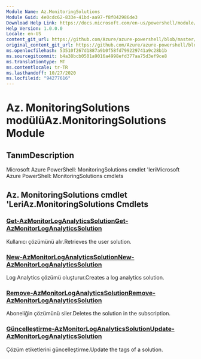 ```yaml
---
Module Name: Az.MonitoringSolutions
Module Guid: 4e0cdc62-833e-41bd-aa97-f8f042986de3
Download Help Link: https://docs.microsoft.com/en-us/powershell/module/az.monitoringsolutions
Help Version: 1.0.0.0
Locale: en-US
content_git_url: https://github.com/Azure/azure-powershell/blob/master/src/MonitoringSolutions/help/Az.MonitoringSolutions.md
original_content_git_url: https://github.com/Azure/azure-powershell/blob/master/src/MonitoringSolutions/help/Az.MonitoringSolutions.md
ms.openlocfilehash: 53510f267d1887a9b0f58fd799229741a9c28b1b
ms.sourcegitcommit: b4a38bcb0501a9016a4998efd377aa75d3ef9ce8
ms.translationtype: MT
ms.contentlocale: tr-TR
ms.lasthandoff: 10/27/2020
ms.locfileid: "94277616"
---
```

# <span data-ttu-id="8b0c6-101">Az. MonitoringSolutions modülü</span><span class="sxs-lookup"><span data-stu-id="8b0c6-101">Az.MonitoringSolutions Module</span></span>
## <span data-ttu-id="8b0c6-102">Tanım</span><span class="sxs-lookup"><span data-stu-id="8b0c6-102">Description</span></span>
<span data-ttu-id="8b0c6-103">Microsoft Azure PowerShell: MonitoringSolutions cmdlet 'leri</span><span class="sxs-lookup"><span data-stu-id="8b0c6-103">Microsoft Azure PowerShell: MonitoringSolutions cmdlets</span></span>

## <span data-ttu-id="8b0c6-104">Az. MonitoringSolutions cmdlet 'Leri</span><span class="sxs-lookup"><span data-stu-id="8b0c6-104">Az.MonitoringSolutions Cmdlets</span></span>
### [<span data-ttu-id="8b0c6-105">Get-AzMonitorLogAnalyticsSolution</span><span class="sxs-lookup"><span data-stu-id="8b0c6-105">Get-AzMonitorLogAnalyticsSolution</span></span>](Get-AzMonitorLogAnalyticsSolution.md)
<span data-ttu-id="8b0c6-106">Kullanıcı çözümünü alır.</span><span class="sxs-lookup"><span data-stu-id="8b0c6-106">Retrieves the user solution.</span></span>

### [<span data-ttu-id="8b0c6-107">New-AzMonitorLogAnalyticsSolution</span><span class="sxs-lookup"><span data-stu-id="8b0c6-107">New-AzMonitorLogAnalyticsSolution</span></span>](New-AzMonitorLogAnalyticsSolution.md)
<span data-ttu-id="8b0c6-108">Log Analytics çözümü oluşturur.</span><span class="sxs-lookup"><span data-stu-id="8b0c6-108">Creates a log analytics solution.</span></span>

### [<span data-ttu-id="8b0c6-109">Remove-AzMonitorLogAnalyticsSolution</span><span class="sxs-lookup"><span data-stu-id="8b0c6-109">Remove-AzMonitorLogAnalyticsSolution</span></span>](Remove-AzMonitorLogAnalyticsSolution.md)
<span data-ttu-id="8b0c6-110">Aboneliğin çözümünü siler.</span><span class="sxs-lookup"><span data-stu-id="8b0c6-110">Deletes the solution in the subscription.</span></span>

### [<span data-ttu-id="8b0c6-111">Güncelleştirme-AzMonitorLogAnalyticsSolution</span><span class="sxs-lookup"><span data-stu-id="8b0c6-111">Update-AzMonitorLogAnalyticsSolution</span></span>](Update-AzMonitorLogAnalyticsSolution.md)
<span data-ttu-id="8b0c6-112">Çözüm etiketlerini güncelleştirme.</span><span class="sxs-lookup"><span data-stu-id="8b0c6-112">Update the tags of a solution.</span></span>

